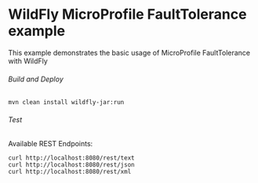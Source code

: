 WildFly MicroProfile FaultTolerance example
=====================================

This example demonstrates the basic usage of MicroProfile FaultTolerance with WildFly

###### Build and Deploy
```shell
mvn clean install wildfly-jar:run
```

###### Test

Available REST Endpoints:

```shell
curl http://localhost:8080/rest/text
curl http://localhost:8080/rest/json
curl http://localhost:8080/rest/xml
```
 

